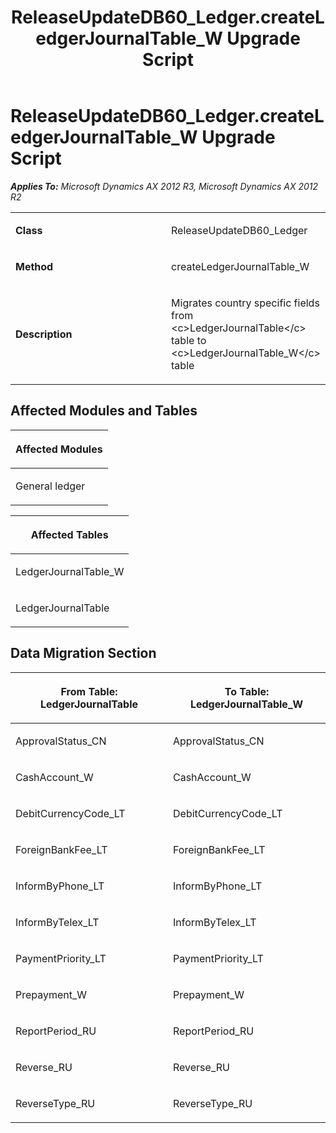 ﻿---
title: ReleaseUpdateDB60_Ledger.createLedgerJournalTable_W Upgrade Script
TOCTitle: ReleaseUpdateDB60_Ledger.createLedgerJournalTable_W Upgrade Script
ms:assetid: 61d902e7-be95-8e38-405f-990ae95e8dbc
ms:mtpsurl: https://msdn.microsoft.com/en-us/library/JJ719106(v=AX.60)
ms:contentKeyID: 49708645
ms.date: 05/18/2015
mtps_version: v=AX.60
---

# ReleaseUpdateDB60\_Ledger.createLedgerJournalTable\_W Upgrade Script 


_**Applies To:** Microsoft Dynamics AX 2012 R3, Microsoft Dynamics AX 2012 R2_

<table>
<colgroup>
<col style="width: 50%" />
<col style="width: 50%" />
</colgroup>
<tbody>
<tr class="odd">
<td><p><strong>Class</strong></p></td>
<td><p>ReleaseUpdateDB60_Ledger</p></td>
</tr>
<tr class="even">
<td><p><strong>Method</strong></p></td>
<td><p>createLedgerJournalTable_W</p></td>
</tr>
<tr class="odd">
<td><p><strong>Description</strong></p></td>
<td><p>Migrates country specific fields from &lt;c&gt;LedgerJournalTable&lt;/c&gt; table to &lt;c&gt;LedgerJournalTable_W&lt;/c&gt; table</p></td>
</tr>
</tbody>
</table>


## Affected Modules and Tables

<table>
<colgroup>
<col style="width: 100%" />
</colgroup>
<thead>
<tr class="header">
<th><p>Affected Modules</p></th>
</tr>
</thead>
<tbody>
<tr class="odd">
<td><p>General ledger</p></td>
</tr>
</tbody>
</table>


<table>
<colgroup>
<col style="width: 100%" />
</colgroup>
<thead>
<tr class="header">
<th><p>Affected Tables</p></th>
</tr>
</thead>
<tbody>
<tr class="odd">
<td><p>LedgerJournalTable_W</p></td>
</tr>
<tr class="even">
<td><p>LedgerJournalTable</p></td>
</tr>
</tbody>
</table>


## Data Migration Section

<table>
<colgroup>
<col style="width: 50%" />
<col style="width: 50%" />
</colgroup>
<thead>
<tr class="header">
<th><p>From Table: LedgerJournalTable</p></th>
<th><p>To Table: LedgerJournalTable_W</p></th>
</tr>
</thead>
<tbody>
<tr class="odd">
<td><p>ApprovalStatus_CN</p></td>
<td><p>ApprovalStatus_CN</p></td>
</tr>
<tr class="even">
<td><p>CashAccount_W</p></td>
<td><p>CashAccount_W</p></td>
</tr>
<tr class="odd">
<td><p>DebitCurrencyCode_LT</p></td>
<td><p>DebitCurrencyCode_LT</p></td>
</tr>
<tr class="even">
<td><p>ForeignBankFee_LT</p></td>
<td><p>ForeignBankFee_LT</p></td>
</tr>
<tr class="odd">
<td><p>InformByPhone_LT</p></td>
<td><p>InformByPhone_LT</p></td>
</tr>
<tr class="even">
<td><p>InformByTelex_LT</p></td>
<td><p>InformByTelex_LT</p></td>
</tr>
<tr class="odd">
<td><p>PaymentPriority_LT</p></td>
<td><p>PaymentPriority_LT</p></td>
</tr>
<tr class="even">
<td><p>Prepayment_W</p></td>
<td><p>Prepayment_W</p></td>
</tr>
<tr class="odd">
<td><p>ReportPeriod_RU</p></td>
<td><p>ReportPeriod_RU</p></td>
</tr>
<tr class="even">
<td><p>Reverse_RU</p></td>
<td><p>Reverse_RU</p></td>
</tr>
<tr class="odd">
<td><p>ReverseType_RU</p></td>
<td><p>ReverseType_RU</p></td>
</tr>
</tbody>
</table>

  


